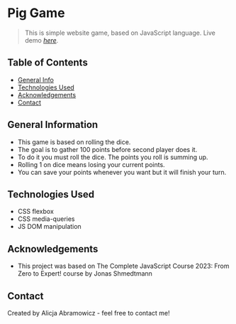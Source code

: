 # Pig Game
> This is simple website game, based on JavaScript language.
> Live demo [_here_](https://piggameala.netlify.app/).


## Table of Contents
* [General Info](#general-information)
* [Technologies Used](#technologies-used)
* [Acknowledgements](#acknowledgements)
* [Contact](#contact)


## General Information
- This game is based on rolling the dice.
- The goal is to gather 100 points before second player does it.
- To do it you must roll the dice. The points you roll is summing up.
- Rolling 1 on dice means losing your current points.
- You can save your points whenever you want but it will finish your turn.


## Technologies Used
- CSS flexbox
- CSS media-queries
- JS DOM manipulation


## Acknowledgements
- This project was based on The Complete JavaScript Course 2023: From Zero to Expert! course by Jonas Shmedtmann


## Contact
Created by Alicja Abramowicz - feel free to contact me!


<!-- Optional -->
<!-- ## License -->
<!-- This project is open source and available under the [... License](). -->

<!-- You don't have to include all sections - just the one's relevant to your project -->

